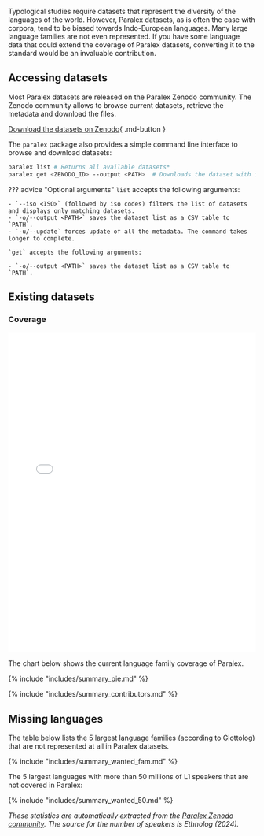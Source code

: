 Typological studies require datasets that represent the diversity of the languages of the world. However, Paralex datasets, as is often the case with corpora, tend to be biased towards Indo-European languages. Many large language families are not even represented. If you have some language data that could extend the coverage of Paralex datasets, converting it to the standard would be an invaluable contribution.

## Accessing datasets

Most Paralex datasets are released on the Paralex Zenodo community. The Zenodo community allows to browse current datasets, retrieve the metadata and download the files.

[Download the datasets on Zenodo](https://zenodo.org/communities/paralex/){ .md-button }

The `paralex` package also provides a simple command line interface to browse and download datasets:

``` bash
paralex list # Returns all available datasets*
paralex get <ZENODO_ID> --output <PATH>  # Downloads the dataset with id ZENODO_ID to PATH
```

??? advice "Optional arguments"
    `list` accepts the following arguments:

    - `--iso <ISO>` (followed by iso codes) filters the list of datasets and displays only matching datasets.
    - `-o/--output <PATH>` saves the dataset list as a CSV table to `PATH`.
    - `-u/--update` forces update of all the metadata. The command takes longer to complete.

    `get` accepts the following arguments:

    - `-o/--output <PATH>` saves the dataset list as a CSV table to `PATH`.

## Existing datasets

### Coverage

<iframe src="../mapframe.html" height="650" width="100%" marginheight="0" frameborder="0" border="0"></iframe>

The chart below shows the current language family coverage of Paralex.

{% include "includes/summary_pie.md" %}

{% include "includes/summary_contributors.md" %}

## Missing languages

The table below lists the 5 largest language families (according to Glottolog) that are not represented at all in Paralex datasets.

{% include "includes/summary_wanted_fam.md" %}

The 5 largest languages with more than 50 millions of L1 speakers that are not covered in Paralex:

{% include "includes/summary_wanted_50.md" %}

*These statistics are automatically extracted from the [Paralex Zenodo community](https://zenodo.org/communities/paralex/). The source for the number of speakers is Ethnolog (2024).*
